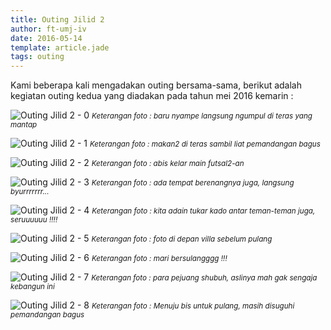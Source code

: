```yaml
---
title: Outing Jilid 2
author: ft-umj-iv
date: 2016-05-14
template: article.jade
tags: outing
---
```


Kami beberapa kali mengadakan outing bersama-sama, berikut adalah kegiatan outing kedua yang diadakan pada tahun mei 2016 kemarin :

<span class="more"></span>

![Outing Jilid 2 - 0](outing-2-0.jpg)
<small>_Keterangan foto : baru nyampe langsung ngumpul di teras yang mantap_</small>

![Outing Jilid 2 - 1](outing-2-1.jpg)
<small>_Keterangan foto : makan2 di teras sambil liat pemandangan bagus_</small>

![Outing Jilid 2 - 2](outing-2-2.jpg)
<small>_Keterangan foto : abis kelar main futsal2-an_</small>

![Outing Jilid 2 - 3](outing-2-3.jpg)
<small>_Keterangan foto : ada tempat berenangnya juga, langsung byurrrrrrr..._</small>

![Outing Jilid 2 - 4](outing-2-4.jpg)
<small>_Keterangan foto : kita adain tukar kado antar teman-teman juga, seruuuuuu !!!!_</small>

![Outing Jilid 2 - 5](outing-2-5.jpg)
<small>_Keterangan foto : foto di depan villa sebelum pulang_</small>

![Outing Jilid 2 - 6](outing-2-6.jpg)
<small>_Keterangan foto : mari bersulangggg !!!_</small>

![Outing Jilid 2 - 7](outing-2-7.jpg)
<small>_Keterangan foto : para pejuang shubuh, aslinya mah gak sengaja kebangun ini_</small>

![Outing Jilid 2 - 8](outing-2-8.jpg)
<small>_Keterangan foto : Menuju bis untuk pulang, masih disuguhi pemandangan bagus_</small>